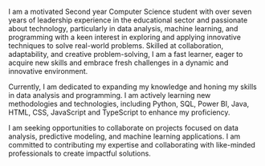 I am a motivated Second year Computer Science student with over seven years of leadership experience in the educational sector and passionate about technology, particularly in data analysis, machine learning, and programming  with a keen interest in exploring and applying innovative techniques to solve real-world problems. Skilled at collaboration, adaptability, and creative problem-solving, I am a fast learner, eager to acquire new skills and embrace fresh challenges in a dynamic and innovative environment.

Currently, I am dedicated to expanding my knowledge and honing my skills in data analysis and programming. I am actively learning new methodologies and technologies, including Python, SQL, Power BI, Java, HTML, CSS, JavaScript and TypeScript  to enhance my proficiency.

I am seeking opportunities to collaborate on projects focused on data analysis, predictive modeling, and machine learning applications. I am committed to contributing my expertise and collaborating with like-minded professionals to create impactful solutions.


<!---
May-NweThiri/May-NweThiri is a ✨ special ✨ repository because its `README.md` (this file) appears on your GitHub profile.
You can click the Preview link to take a look at your changes.
--->
